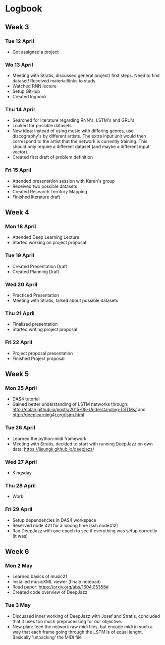 # Logbook

## Week 3
### Tue 12 April
* Got assigned a project


### Wo 13 April
* Meeting with Stratis, discussed general project/ first steps. Need to find dataset! Received material/links to study.
* Watched RNN lecture
* Setup GitHub
* Created logbook

### Thu 14 April
* Searched for literature regarding RNN's, LSTM's and GRU's
* Looked for possible datasets
* New idea: instead of using music with differing genres, use discography's by different artists. The extra input unit would then correspond to the artist that the network is currently training. This should only require a different dataset (and maybe a different input vector).
* Created first draft of problem definition

### Fri 15 April
* Attended presentation session with Karen's group
* Received two possible datasets
* Created Research Territory Mapping
* Finished literature draft

## Week 4
### Mon 18 April
* Attended Deep Learning Lecture
* Started working on project proposal

### Tue 19 April
* Created Presentation Draft
* Created Planning Draft

### Wed 20 April
* Practiced Presentation
* Meeting with Stratis, talked about possible datasets

### Thu 21 April
* Finalized presentation
* Started writing project proposal

### Fri 22 April
* Project proposal presentation
* Finished Project proposal

## Week 5
### Mon 25 April
* DAS4 tutorial
* Gained better understanding of LSTM networks through: http://colah.github.io/posts/2015-08-Understanding-LSTMs/ and http://deeplearning4j.org/lstm.html

### Tue 26 April
* Learned the python-midi framework
* Meeting with Stratis, decided to start with running DeepJazz on own data: https://jisungk.github.io/deepjazz/

### Wed 27 April
* Kingsday

### Thu 28 April
* Work

### Fri 29 April
* Setup dependencies in DAS4 workspace
* Reserved node 421 for a looong time (ssh node412)
* Ran DeepJazz with one epoch to see if everything was setup correctly (it was)

## Week 6
### Mon 2 May
* Learned basics of music21
* Installed musicXML viewer (finale notepad)
* Read paper: https://arxiv.org/abs/1604.05358# 
* Created code overview of DeepJazz

### Tue 3 May
* Discussed inner working of DeepJazz with Josef and Stratis, concluded that it uses too much preprocessing for our objective.
* New plan: feed the network raw midi files, but encode midi in such a way that each frame going through the LSTM is of equal lenght. Basically 'unpacking' the MIDI file 
